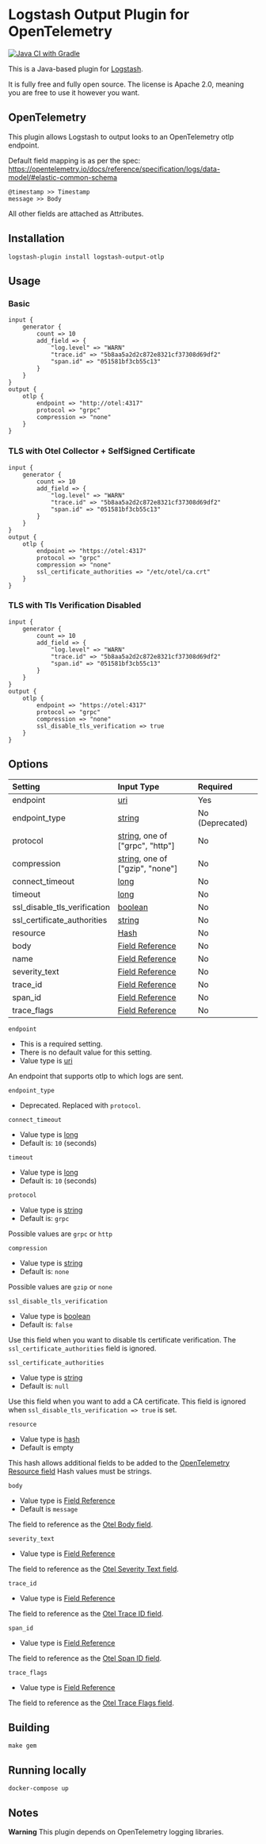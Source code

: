 # Logstash Output Plugin for OpenTelemetry

[![Java CI with Gradle](https://github.com/wjma90/logstash-output-otlp/actions/workflows/gradle.yml/badge.svg)](https://github.com/wjma90/logstash-output-otlp/actions/workflows/gradle.yml)

This is a Java-based plugin for [Logstash](https://github.com/elastic/logstash).

It is fully free and fully open source. The license is Apache 2.0, meaning you are free to use it however you want.

## OpenTelemetry

This plugin allows Logstash to output looks to an OpenTelemetry otlp endpoint.

Default field mapping is as per the spec: https://opentelemetry.io/docs/reference/specification/logs/data-model/#elastic-common-schema

```
@timestamp >> Timestamp
message >> Body
```

All other fields are attached as Attributes.

## Installation

`logstash-plugin install logstash-output-otlp`

## Usage
### Basic
```
input {
    generator {
        count => 10
        add_field => {
            "log.level" => "WARN"
            "trace.id" => "5b8aa5a2d2c872e8321cf37308d69df2"
            "span.id" => "051581bf3cb55c13"
        }
    }
}
output {
    otlp {
        endpoint => "http://otel:4317"
        protocol => "grpc"
        compression => "none"
    }
}
```

### TLS with Otel Collector + SelfSigned Certificate
```
input {
    generator {
        count => 10
        add_field => {
            "log.level" => "WARN"
            "trace.id" => "5b8aa5a2d2c872e8321cf37308d69df2"
            "span.id" => "051581bf3cb55c13"
        }
    }
}
output {
    otlp {
        endpoint => "https://otel:4317"
        protocol => "grpc"
        compression => "none"
        ssl_certificate_authorities => "/etc/otel/ca.crt"
    }
}
```

### TLS with Tls Verification Disabled
```
input {
    generator {
        count => 10
        add_field => {
            "log.level" => "WARN"
            "trace.id" => "5b8aa5a2d2c872e8321cf37308d69df2"
            "span.id" => "051581bf3cb55c13"
        }
    }
}
output {
    otlp {
        endpoint => "https://otel:4317"
        protocol => "grpc"
        compression => "none"
        ssl_disable_tls_verification => true
    }
}
```

## Options

| Setting                      | Input Type                                                                                                                | Required |
|:-----------------------------|:--------------------------------------------------------------------------------------------------------------------------|:--|
| endpoint                     | [uri](https://www.elastic.co/guide/en/logstash/current/configuration-file-structure.html#uri)                             | Yes |
| endpoint_type                | [string](https://www.elastic.co/guide/en/logstash/8.12/configuration-file-structure.html#string)                          | No (Deprecated) |
| protocol                     | [string](https://www.elastic.co/guide/en/logstash/8.12/configuration-file-structure.html#string), one of ["grpc", "http"] | No |
| compression                  | [string](https://www.elastic.co/guide/en/logstash/8.12/configuration-file-structure.html#string), one of ["gzip", "none"] | No |
| connect_timeout              | [long](https://www.elastic.co/guide/en/logstash/8.12/configuration-file-structure.html#number)                            | No |
| timeout                      | [long](https://www.elastic.co/guide/en/logstash/8.12/configuration-file-structure.html#number)   | No |
| ssl_disable_tls_verification | [boolean](https://www.elastic.co/guide/en/logstash/8.12/configuration-file-structure.html#string)                         | No |
| ssl_certificate_authorities  | [string](https://www.elastic.co/guide/en/logstash/8.12/configuration-file-structure.html#string)                          | No |
| resource                     | [Hash](https://www.elastic.co/guide/en/logstash/latest/configuration-file-structure.html#hash)                            | No |
| body                         | [Field Reference](https://www.elastic.co/guide/en/logstash/8.12/configuration-file-structure.html#field-reference)        | No |
| name                         | [Field Reference](https://www.elastic.co/guide/en/logstash/8.12/configuration-file-structure.html#field-reference)        | No |
| severity_text                | [Field Reference](https://www.elastic.co/guide/en/logstash/8.12/configuration-file-structure.html#field-reference)        | No |
| trace_id                     | [Field Reference](https://www.elastic.co/guide/en/logstash/8.12/configuration-file-structure.html#field-reference)        | No |
| span_id                      | [Field Reference](https://www.elastic.co/guide/en/logstash/8.12/configuration-file-structure.html#field-reference)        | No |
| trace_flags                  | [Field Reference](https://www.elastic.co/guide/en/logstash/8.12/configuration-file-structure.html#field-reference)        | No |

`endpoint`

- This is a required setting.
- There is no default value for this setting.
- Value type is [uri](https://www.elastic.co/guide/en/logstash/current/configuration-file-structure.html#uri)

An endpoint that supports otlp to which logs are sent.

`endpoint_type`

- Deprecated. Replaced with `protocol`.

`connect_timeout`

- Value type is [long](https://www.elastic.co/guide/en/logstash/8.12/configuration-file-structure.html#number)
- Default is: `10` (seconds)

`timeout`

- Value type is [long](https://www.elastic.co/guide/en/logstash/8.12/configuration-file-structure.html#number)
- Default is: `10` (seconds)

`protocol`

- Value type is [string](https://www.elastic.co/guide/en/logstash/8.12/configuration-file-structure.html#string)
- Default is: `grpc`

Possible values are `grpc` or `http`

`compression`

- Value type is [string](https://www.elastic.co/guide/en/logstash/8.12/configuration-file-structure.html#string)
- Default is: `none`

Possible values are `gzip` or `none`

`ssl_disable_tls_verification`

- Value type is [boolean](https://www.elastic.co/guide/en/logstash/8.12/configuration-file-structure.html#string)
- Default is: `false`

Use this field when you want to disable tls certificate verification.
The `ssl_certificate_authorities` field is ignored.

`ssl_certificate_authorities`

- Value type is [string](https://www.elastic.co/guide/en/logstash/8.12/configuration-file-structure.html#string)
- Default is: `null`

Use this field when you want to add a CA certificate.
This field is ignored when `ssl_disable_tls_verification => true` is set.

`resource`

- Value type is [hash](https://www.elastic.co/guide/en/logstash/latest/configuration-file-structure.html#hash)
- Default is empty

This hash allows additional fields to be added to the [OpenTelemetry Resource field](https://opentelemetry.io/docs/reference/specification/logs/data-model/#field-resource)
Hash values must be strings.

`body`

- Value type is [Field Reference](https://www.elastic.co/guide/en/logstash/8.12/configuration-file-structure.html#field-reference)
- Default is `message`

The field to reference as the [Otel Body field](https://opentelemetry.io/docs/reference/specification/logs/data-model/#field-body).

`severity_text`

- Value type is [Field Reference](https://www.elastic.co/guide/en/logstash/8.12/configuration-file-structure.html#field-reference)

The field to reference as the [Otel Severity Text field](https://opentelemetry.io/docs/reference/specification/logs/data-model/#field-severitytext).

`trace_id`

- Value type is [Field Reference](https://www.elastic.co/guide/en/logstash/8.12/configuration-file-structure.html#field-reference)

The field to reference as the [Otel Trace ID field](https://opentelemetry.io/docs/reference/specification/logs/data-model/#field-traceid).

`span_id`

- Value type is [Field Reference](https://www.elastic.co/guide/en/logstash/8.12/configuration-file-structure.html#field-reference)

The field to reference as the [Otel Span ID field](https://opentelemetry.io/docs/reference/specification/logs/data-model/#field-spanid).

`trace_flags`

- Value type is [Field Reference](https://www.elastic.co/guide/en/logstash/8.12/configuration-file-structure.html#field-reference)

The field to reference as the [Otel Trace Flags field](https://opentelemetry.io/docs/reference/specification/logs/data-model/#field-traceflags).

## Building

`make gem`

## Running locally

`docker-compose up`

## Notes

**Warning** This plugin depends on OpenTelemetry logging libraries.
